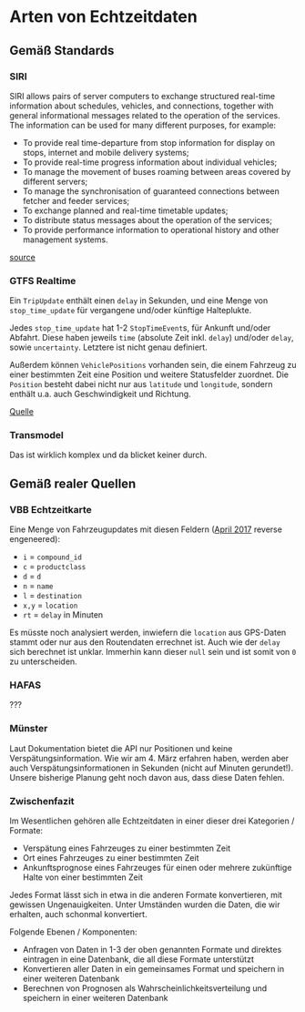# Arten von Echtzeitdaten
## Gemäß Standards
### SIRI
SIRI allows pairs of server computers to exchange structured real-time information about schedules, vehicles, and connections, together with general informational messages related to the operation of the services. The information can be used for many different purposes, for example:

 * To provide real time-departure from stop information for display on stops, internet and mobile delivery systems;
 * To provide real-time progress information about individual vehicles;
 * To manage the movement of buses roaming between areas covered by different servers;
 * To manage the synchronisation of guaranteed connections between fetcher and feeder services;
 * To exchange planned and real-time timetable updates;
 * To distribute status messages about the operation of the services;
 * To provide performance information to operational history and other management systems.

[source](http://www.transmodel-cen.eu/standards/siri/)

### GTFS Realtime
Ein `TripUpdate` enthält einen `delay` in Sekunden, und eine Menge von `stop_time_update` für vergangene und/oder künftige Halteplukte. 

Jedes `stop_time_update` hat 1-2 `StopTimeEvent`s, für Ankunft und/oder Abfahrt. Diese haben jeweils `time` (absolute Zeit inkl. `delay`) und/oder `delay`, sowie `uncertainty`. Letztere ist nicht genau definiert.

Außerdem können `VehiclePositions` vorhanden sein, die einem Fahrzeug zu einer bestimmten Zeit eine Position und weitere Statusfelder zuordnet. Die `Position` besteht dabei nicht nur aus `latitude` und `longitude`, sondern enthält u.a. auch Geschwindigkeit und Richtung.

[Quelle](https://developers.google.com/transit/gtfs-realtime/reference/#message-tripupdate)

### Transmodel
Das ist wirklich komplex und da blicket keiner durch.

## Gemäß realer Quellen
### VBB Echtzeitkarte
Eine Menge von Fahrzeugupdates mit diesen Feldern ([April 2017](https://github.com/dystonse/dystonse-tools/blob/master/src/main/java/net/dystonse/tools/Import.java#L135) reverse engeneered):

 * `i` = `compound_id`
 * `c` = `productclass`
 * `d` = `d`
 * `n` = `name`
 * `l` = `destination`
 * `x,y` = `location`
 * `rt` = `delay` in Minuten

Es müsste noch analysiert werden, inwiefern die `location` aus GPS-Daten stammt oder nur aus den Routendaten errechnet ist. Auch wie der `delay` sich berechnet ist unklar. Immerhin kann dieser `null` sein und ist somit von `0` zu unterscheiden.

### HAFAS
???

### Münster
Laut Dokumentation bietet die API nur Positionen und keine Verspätungsinformation. Wie wir am 4. März erfahren haben, werden aber auch Verspätungsinformationen in Sekunden (nicht auf Minuten gerundet!). Unsere bisherige Planung geht noch davon aus, dass diese Daten fehlen.

### Zwischenfazit
Im Wesentlichen gehören alle Echtzeitdaten in einer dieser drei Kategorien / Formate:
 * Verspätung eines Fahrzeuges zu einer bestimmten Zeit
 * Ort eines Fahrzeuges zu einer bestimmten Zeit
 * Ankunftsprognose eines Fahrzeuges für einen oder mehrere zukünftige Halte von einer bestimmten Zeit

Jedes Format lässt sich in etwa in die anderen Formate konvertieren, mit gewissen Ungenauigkeiten. Unter Umständen wurden die Daten, die wir erhalten, auch schonmal konvertiert.

Folgende Ebenen / Komponenten:
 * Anfragen von Daten in 1-3 der oben genannten Formate und direktes eintragen in eine Datenbank, die all diese Formate unterstützt
 * Konvertieren aller Daten in ein gemeinsames Format und speichern in einer weiteren Datenbank
 * Berechnen von Prognosen als Wahrscheinlichkeitsverteilung und speichern in einer weiteren Datenbank

